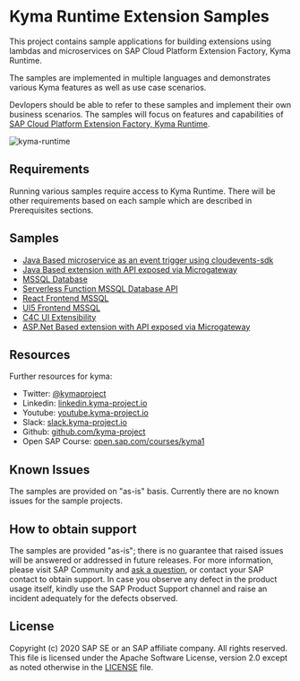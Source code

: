 # Kyma Runtime Extension Samples

This project contains sample applications for building extensions using lambdas and microservices on SAP Cloud Platform Extension Factory, Kyma Runtime.

The samples are implemented in multiple languages and demonstrates various Kyma features as well as use case scenarios.

Devlopers should be able to refer to these samples and implement their own business scenarios. The samples will focus on features and capabilities of [SAP Cloud Platform Extension Factory, Kyma Runtime](https://blogs.sap.com/2020/05/12/get-a-fully-managed-runtime-based-on-kyma-and-kubernetes/).

![kyma-runtime](assets/kyma-runtime-cockpit.png)

## Requirements

Running various samples require access to Kyma Runtime. There will be other requirements based on each sample which are described in Prerequisites sections.

## Samples

- [Java Based microservice as an event trigger using cloudevents-sdk](./sample-event-trigger-java/README.md)
- [Java Based extension with API exposed via Microgateway](./sample-extension-java/README.md)
- [MSSQL Database](./database-mssql/README.md)
- [Serverless Function MSSQL Database API](./function-mssql-api/README.md)
- [React Frontend MSSQL](./frontend-react-mssql/README.md)
- [UI5 Frontend MSSQL](./frontend-ui5-mssql/README.md)
- [C4C UI Extensibility](./c4c-customization/README.md)
- [ASP.Net Based extension with API exposed via Microgateway](./sample-extension-dotnet/README.md)

## Resources

Further resources for kyma:

- Twitter: [@kymaproject](https://twitter.com/kymaproject)
- Linkedin: [linkedin.kyma-project.io](http://linkedin.kyma-project.io)
- Youtube: [youtube.kyma-project.io](http://youtube.kyma-project.io)
- Slack: [slack.kyma-project.io](http://slack.kyma-project.io)
- Github: [github.com/kyma-project](http://github.com/kyma-project)
- Open SAP Course: [open.sap.com/courses/kyma1](https://open.sap.com/courses/kyma1)

## Known Issues

The samples are provided on "as-is" basis. Currently there are no known issues for the sample projects.

## How to obtain support

The samples are provided "as-is"; there is no guarantee that raised issues will be answered or addressed in future releases. For more information, please visit SAP Community and [ask a question](https://answers.sap.com/questions/ask.html), or contact your SAP contact to obtain support. In case you observe any defect in the product usage itself, kindly use the SAP Product Support channel and raise an incident adequately for the defects observed.

## License

Copyright (c) 2020 SAP SE or an SAP affiliate company. All rights reserved. This file is licensed under the Apache Software License, version 2.0 except as noted otherwise in the [LICENSE](./LICENSE) file.
